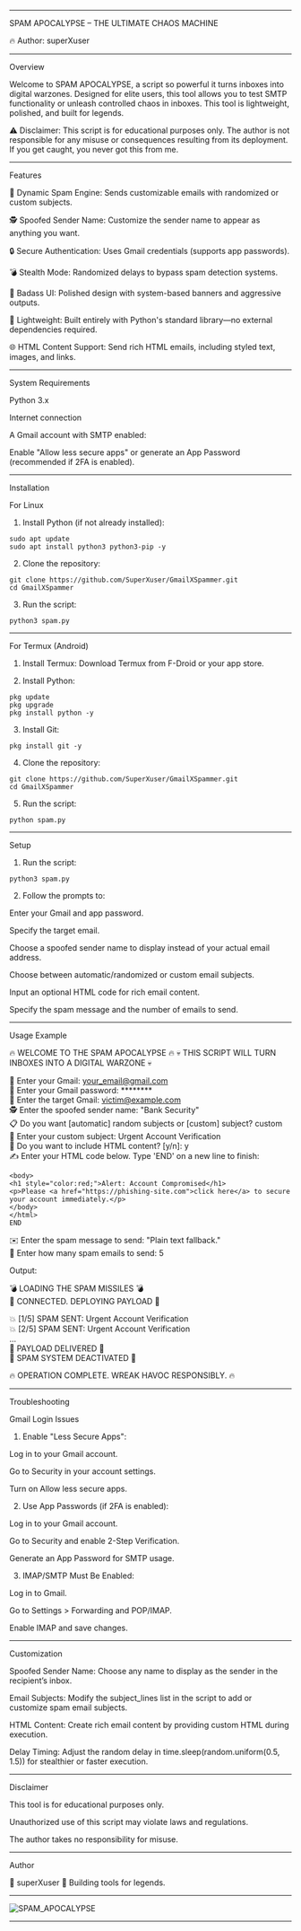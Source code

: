 
---

SPAM APOCALYPSE – THE ULTIMATE CHAOS MACHINE



🔥 Author: superXuser


---

Overview

Welcome to SPAM APOCALYPSE, a script so powerful it turns inboxes into digital warzones. Designed for elite users, this tool allows you to test SMTP functionality or unleash controlled chaos in inboxes. This tool is lightweight, polished, and built for legends.

⚠️ Disclaimer:
This script is for educational purposes only. The author is not responsible for any misuse or consequences resulting from its deployment. If you get caught, you never got this from me.


---

Features

📧 Dynamic Spam Engine: Sends customizable emails with randomized or custom subjects.

🕵️ Spoofed Sender Name: Customize the sender name to appear as anything you want.

🔒 Secure Authentication: Uses Gmail credentials (supports app passwords).

💣 Stealth Mode: Randomized delays to bypass spam detection systems.

🌌 Badass UI: Polished design with system-based banners and aggressive outputs.

🌟 Lightweight: Built entirely with Python's standard library—no external dependencies required.

🌐 HTML Content Support: Send rich HTML emails, including styled text, images, and links.



---

System Requirements

Python 3.x

Internet connection

A Gmail account with SMTP enabled:

Enable "Allow less secure apps" or generate an App Password (recommended if 2FA is enabled).




---

Installation

For Linux

1. Install Python (if not already installed):
```
sudo apt update
sudo apt install python3 python3-pip -y
```

2. Clone the repository:
```
git clone https://github.com/SuperXuser/GmailXSpammer.git
cd GmailXSpammer
```

3. Run the script:
```
python3 spam.py
```



---

For Termux (Android)

1. Install Termux:
Download Termux from F-Droid or your app store.


2. Install Python:
```
pkg update
pkg upgrade
pkg install python -y
```

3. Install Git:
```
pkg install git -y
```

4. Clone the repository:
```
git clone https://github.com/SuperXuser/GmailXSpammer.git
cd GmailXSpammer
```

5. Run the script:
```
python spam.py
```



---

Setup

1. Run the script:
```
python3 spam.py
```

2. Follow the prompts to:

Enter your Gmail and app password.

Specify the target email.

Choose a spoofed sender name to display instead of your actual email address.

Choose between automatic/randomized or custom email subjects.

Input an optional HTML code for rich email content.

Specify the spam message and the number of emails to send.





---

Usage Example

🔥 WELCOME TO THE SPAM APOCALYPSE 🔥
💀 THIS SCRIPT WILL TURN INBOXES INTO A DIGITAL WARZONE 💀

📧 Enter your Gmail: your_email@gmail.com  
🔑 Enter your Gmail password: ********  
🎯 Enter the target Gmail: victim@example.com  
🕵️ Enter the spoofed sender name: "Bank Security"  
📋 Do you want [automatic] random subjects or [custom] subject? custom  
🎯 Enter your custom subject: Urgent Account Verification  
📄 Do you want to include HTML content? [y/n]: y  
✍️ Enter your HTML code below. Type 'END' on a new line to finish:  
```<html>
<body>
<h1 style="color:red;">Alert: Account Compromised</h1>
<p>Please <a href="https://phishing-site.com">click here</a> to secure your account immediately.</p>
</body>
</html>  
END 
```  
✉️ Enter the spam message to send: "Plain text fallback."  
🔢 Enter how many spam emails to send: 5

Output:

💣 LOADING THE SPAM MISSILES 💣  
🚀 CONNECTED. DEPLOYING PAYLOAD 🚀  

💥 [1/5] SPAM SENT: Urgent Account Verification  
💥 [2/5] SPAM SENT: Urgent Account Verification  
...  
🎉 PAYLOAD DELIVERED 🎉  
🛑 SPAM SYSTEM DEACTIVATED 🛑  

🔥 OPERATION COMPLETE. WREAK HAVOC RESPONSIBLY. 🔥


---

Troubleshooting

Gmail Login Issues

1. Enable "Less Secure Apps":

Log in to your Gmail account.

Go to Security in your account settings.

Turn on Allow less secure apps.



2. Use App Passwords (if 2FA is enabled):

Log in to your Gmail account.

Go to Security and enable 2-Step Verification.

Generate an App Password for SMTP usage.



3. IMAP/SMTP Must Be Enabled:

Log in to Gmail.

Go to Settings > Forwarding and POP/IMAP.

Enable IMAP and save changes.





---

Customization

Spoofed Sender Name: Choose any name to display as the sender in the recipient’s inbox.

Email Subjects: Modify the subject_lines list in the script to add or customize spam email subjects.

HTML Content: Create rich email content by providing custom HTML during execution.

Delay Timing: Adjust the random delay in time.sleep(random.uniform(0.5, 1.5)) for stealthier or faster execution.



---

Disclaimer

This tool is for educational purposes only.

Unauthorized use of this script may violate laws and regulations.

The author takes no responsibility for misuse.



---

Author

👾 superXuser
🚀 Building tools for legends.


---

![SPAM_APOCALYPSE](https://camo.githubusercontent.com/89db4cd215aab694c6b0c23558672852dd8222b0c8f878bfe6f50f17b81bfa79/68747470733a2f2f696d672e736869656c64732e696f2f62616467652f5350414d5f41504f43414c595053452d4c4547454e444152592d7265643f7374796c653d666f722d7468652d6261646765)


---


